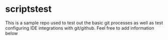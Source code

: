 # scriptstest
This is a sample repo used to test out the basic git processes as well as test configuring IDE integrations with git/github.
Feel free to add information below

